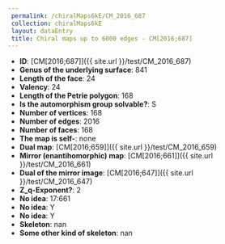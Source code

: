 ```yaml
--- 
 permalink: /chiralMaps6kE/CM_2016_687 
 collection: chiralMaps6kE
 layout: dataEntry
 title: Chiral maps up to 6000 edges - CM[2016;687]
---
```


- **ID**: [CM[2016;687]]({{ site.url }}/test/CM_2016_687)
- **Genus of the underlying surface**: 841
- **Length of the face**: 24
- **Valency**: 24
- **Length of the Petrie polygon**: 168
- **Is the automorphism group solvable?**: S
- **Number of vertices**: 168
- **Number of edges**: 2016
- **Number of faces**: 168
- **The map is self-**: none
- **Dual map**: [CM[2016;659]]({{ site.url }}/test/CM_2016_659)
- **Mirror (enantihomorphic) map**: [CM[2016;661]]({{ site.url }}/test/CM_2016_661)
- **Dual of the mirror image**: [CM[2016;647]]({{ site.url }}/test/CM_2016_647)
- **Z_q-Exponent?**: 2
- **No idea**:  17:661
- **No idea**: Y
- **No idea**: Y
- **Skeleton**: nan
- **Some other kind of skeleton**: nan
